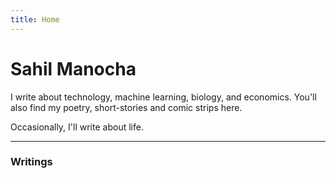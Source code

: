 ```yaml
---
title: Home
---
```


# Sahil Manocha 

I write about technology, machine learning, biology, and economics. You'll also find
my poetry, short-stories and comic strips here.

Occasionally, I'll write about life.

---

### Writings
